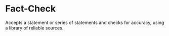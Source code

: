 # Fact-Check
Accepts a statement or series of statements and checks for accuracy, using a library of reliable sources.
